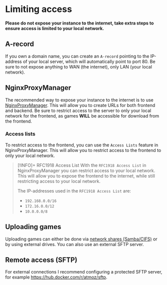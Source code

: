 # Limiting access
**Please do not expose your instance to the internet, take extra steps to ensure access is limited to your local network.**

## A-record
If you own a domain name, you can create an `A-record` pointing to the IP-address of your local server, which will automatically point to port 80. Be sure to not expose anything to WAN (the internet), only LAN (your local network).

## NginxProxyManager
The recommended way to expose your instance to the internet is to use [NginxProxyManager](https://nginxproxymanager.com/). This will allow you to create URLs for both frontend and backend. Be sure to restrict access to the server to only your local network for the frontend, as games **WILL** be accessible for download from the frontend.

### Access lists
To restrict access to the frontend, you can use the `Access Lists` feature in NginxProxyManager. This will allow you to restrict access to the frontend to only your local network.

> [!INFO]+ RFC1918 Access List
> With the `RFC1918 Access List` in NginxProxyManager you can restrict access to your local network. This will allow you to expose the frontend to the internet, while still restricting access to your local network.
> 
> The IP-addresses used in the `RFC1918 Access List` are:
> - `192.168.0.0/16`
> - `172.16.0.0/12`
> - `10.0.0.0/8`

## Uploading games
Uploading games can either be done via [network shares (Samba/CIFS)](https://support.microsoft.com/en-us/windows/file-sharing-over-a-network-in-windows-b58704b2-f53a-4b82-7bc1-80f9994725bf#:~:text=To%20share%20a%20file%20or,users%20access%20to%20the%20file.) or by using external drives. You can also use an external SFTP server.

## Remote access (SFTP)
For external connections I recommend configuring a protected SFTP server, for example https://hub.docker.com/r/atmoz/sftp.